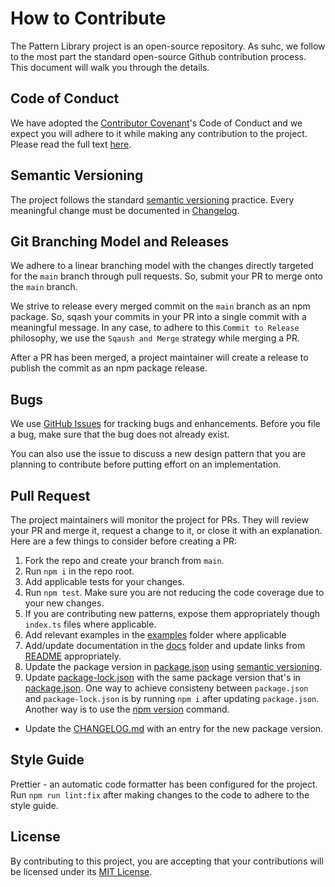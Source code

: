 # How to Contribute

The Pattern Library project is an open-source repository. As suhc, we follow to the most part the standard open-source Github contribution process. This document will walk you through the details.

## Code of Conduct

We have adopted the [Contributor Covenant](https://www.contributor-covenant.org/version/2/1/code_of_conduct/)'s Code of Conduct and we expect you will adhere to it while making any contribution to the project. Please read the full text [here](CODE_OF_CONDUCT.md).

## Semantic Versioning

The project follows the standard [semantic versioning](https://semver.org/) practice. Every meaningful change must be documented in [Changelog](CHANGELOG.md).

## Git Branching Model and Releases

We adhere to a linear branching model with the changes directly targeted for the `main` branch through pull requests. So, submit your PR to merge onto the `main` branch.

We strive to release every merged commit on the `main` branch as an npm package. So, sqash your commits in your PR into a single commit with a meaningful message. In any case, to adhere to this `Commit to Release` philosophy, we use the `Sqaush and Merge` strategy while merging a PR.

After a PR has been merged, a project maintainer will create a release to publish the commit as an npm package release.

## Bugs

We use [GitHub Issues](https://github.com/crupakheti/pattern-lib/issues) for tracking bugs and enhancements. Before you file a bug, make sure that the bug does not already exist.

You can also use the issue to discuss a new design pattern that you are planning to contribute before putting effort on an implementation.

## Pull Request

The project maintainers will monitor the project for PRs. They will review your PR and merge it, request a change to it, or close it with an explanation. Here are a few things to consider before creating a PR:

1. Fork the repo and create your branch from `main`.
2. Run `npm i` in the repo root.
3. Add applicable tests for your changes.
4. Run `npm test`. Make sure you are not reducing the code coverage due to your new changes.
5. If you are contributing new patterns, expose them appropriately though `index.ts` files where applicable.
6. Add relevant examples in the [examples](examples) folder where applicable
7. Add/update documentation in the [docs](docs) folder and update links from [README](README.md) appropriately.
8. Update the package version in [package.json](package.json) using [semantic versioning](https://semver.org/).
9. Update [package-lock.json](package-lock.json) with the same package version that's in [package.json](package.json). One way to achieve consisteny between `package.json` and `package-lock.json` is by running `npm i` after updating `package.json`. Another way is to use the [npm version](https://docs.npmjs.com/cli/v6/commands/npm-version) command.

- Update the [CHANGELOG.md](CHANGELOG.md) with an entry for the new package version.

## Style Guide

Prettier - an automatic code formatter has been configured for the project. Run `npm run lint:fix` after making changes to the code to adhere to the style guide.

## License

By contributing to this project, you are accepting that your contributions will be licensed under its [MIT License](LICENSE).
